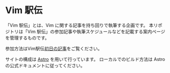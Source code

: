 # Vim 駅伝

「Vim 駅伝」とは、Vim に関する記事を持ち回りで執筆する企画です。
本リポジトリは「Vim 駅伝」の参加記事や執筆スケジュールなどを記載する案内ページを管理するものです。

参加方法はVim駅伝[初日の記事](https://thinca.hatenablog.com/entry/vim-ekiden-is-launched)をご覧ください。

サイトの構成は [Astro](https://astro.build) を用いて行っています。
ローカルでのビルド方法は Astro の公式ドキュメントに従ってください。
